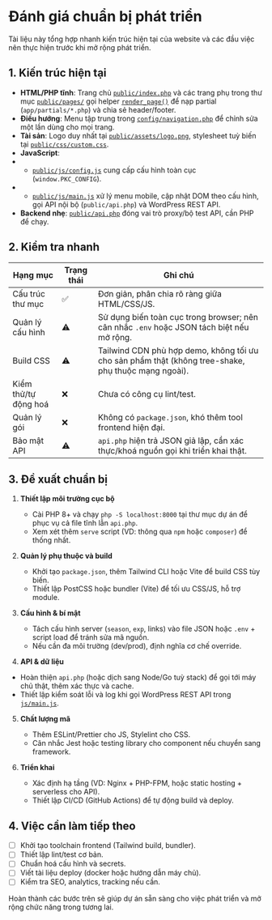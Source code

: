 # Đánh giá chuẩn bị phát triển

Tài liệu này tổng hợp nhanh kiến trúc hiện tại của website và các đầu việc nên thực hiện trước khi mở rộng phát triển.

## 1. Kiến trúc hiện tại
- **HTML/PHP tĩnh**: Trang chủ [`public/index.php`](../public/index.php) và các trang phụ trong thư mục [`public/pages/`](../public/pages) gọi helper [`render_page()`](../app/layout.php) để nạp partial (`app/partials/*.php`) và chia sẻ header/footer.
- **Điều hướng**: Menu tập trung trong [`config/navigation.php`](../config/navigation.php) để chỉnh sửa một lần dùng cho mọi trang.
- **Tài sản**: Logo duy nhất tại [`public/assets/logo.png`](../public/assets/logo.png), stylesheet tuỳ biến tại [`public/css/custom.css`](../public/css/custom.css).
- **JavaScript**: 
-  - [`public/js/config.js`](../public/js/config.js) cung cấp cấu hình toàn cục (`window.PKC_CONFIG`).
-  - [`public/js/main.js`](../public/js/main.js) xử lý menu mobile, cập nhật DOM theo cấu hình, gọi API nội bộ (`public/api.php`) và WordPress REST API.
- **Backend nhẹ**: [`public/api.php`](../public/api.php) đóng vai trò proxy/bộ test API, cần PHP để chạy.

## 2. Kiểm tra nhanh
| Hạng mục | Trạng thái | Ghi chú |
| --- | --- | --- |
| Cấu trúc thư mục | ✅ | Đơn giản, phân chia rõ ràng giữa HTML/CSS/JS.
| Quản lý cấu hình | ⚠️ | Sử dụng biến toàn cục trong browser; nên cân nhắc `.env` hoặc JSON tách biệt nếu mở rộng.
| Build CSS | ⚠️ | Tailwind CDN phù hợp demo, không tối ưu cho sản phẩm thật (không tree-shake, phụ thuộc mạng ngoài).
| Kiểm thử/tự động hoá | ❌ | Chưa có công cụ lint/test.
| Quản lý gói | ❌ | Không có `package.json`, khó thêm tool frontend hiện đại.
| Bảo mật API | ⚠️ | `api.php` hiện trả JSON giả lập, cần xác thực/khoá nguồn gọi khi triển khai thật.

## 3. Đề xuất chuẩn bị
1. **Thiết lập môi trường cục bộ**
   - Cài PHP 8+ và chạy `php -S localhost:8000` tại thư mục dự án để phục vụ cả file tĩnh lẫn `api.php`.
   - Xem xét thêm `serve` script (VD: thông qua `npm` hoặc `composer`) để thống nhất.

2. **Quản lý phụ thuộc và build**
   - Khởi tạo `package.json`, thêm Tailwind CLI hoặc Vite để build CSS tùy biến.
   - Thiết lập PostCSS hoặc bundler (Vite) để tối ưu CSS/JS, hỗ trợ module.

3. **Cấu hình & bí mật**
   - Tách cấu hình server (`season`, `exp`, links) vào file JSON hoặc `.env` + script load để tránh sửa mã nguồn.
   - Nếu cần đa môi trường (dev/prod), định nghĩa cơ chế override.

4. **API & dữ liệu**
  - Hoàn thiện `api.php` (hoặc dịch sang Node/Go tuỳ stack) để gọi tới máy chủ thật, thêm xác thực và cache.
  - Thiết lập kiểm soát lỗi và log khi gọi WordPress REST API trong [`js/main.js`](../js/main.js).

5. **Chất lượng mã**
   - Thêm ESLint/Prettier cho JS, Stylelint cho CSS.
   - Cân nhắc Jest hoặc testing library cho component nếu chuyển sang framework.

6. **Triển khai**
   - Xác định hạ tầng (VD: Nginx + PHP-FPM, hoặc static hosting + serverless cho API).
   - Thiết lập CI/CD (GitHub Actions) để tự động build và deploy.

## 4. Việc cần làm tiếp theo
- [ ] Khởi tạo toolchain frontend (Tailwind build, bundler).
- [ ] Thiết lập lint/test cơ bản.
- [ ] Chuẩn hoá cấu hình và secrets.
- [ ] Viết tài liệu deploy (docker hoặc hướng dẫn máy chủ).
- [ ] Kiểm tra SEO, analytics, tracking nếu cần.

Hoàn thành các bước trên sẽ giúp dự án sẵn sàng cho việc phát triển và mở rộng chức năng trong tương lai.
